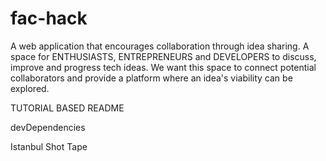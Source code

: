 # fac-hack

A web application that encourages collaboration through idea sharing.
A space for ENTHUSIASTS, ENTREPRENEURS and DEVELOPERS to discuss, improve and progress tech ideas. We want this space to connect potential collaborators and provide a platform where an idea's viability can be explored.

TUTORIAL BASED README

devDependencies

Istanbul
Shot
Tape
